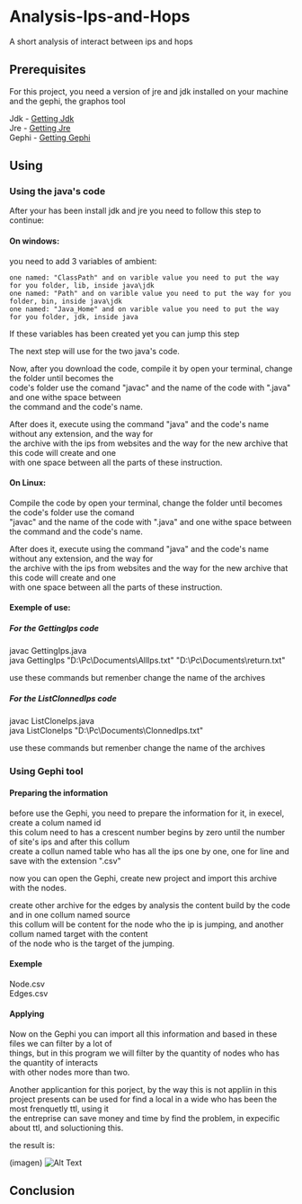 # Analysis-Ips-and-Hops
A short analysis of interact between ips and hops

## Prerequisites

For this project, you need a version of jre and jdk installed on your machine and the gephi, the graphos tool

Jdk - [Getting Jdk](https://www.oracle.com/java/technologies/javase-downloads.html)<br/>
Jre - [Getting Jre](https://www.java.com/pt_BR/download/)<br/>
Gephi - [Getting Gephi](https://gephi.org/)<br/>

## Using
### Using the java's code

After your has been install jdk and jre you need to follow this step to continue:<br/>

#### On windows:<br/>

  you need to add 3 variables of ambient:<br/>
  
    one named: "ClassPath" and on varible value you need to put the way for you folder, lib, inside java\jdk
    one named: "Path" and on varible value you need to put the way for you folder, bin, inside java\jdk
    one named: "Java_Home" and on varible value you need to put the way for you folder, jdk, inside java
    
  If these variables has been created yet you can jump this step<br/>    

  The next step will use for the two java's code.<br/>

  Now, after you download the code, compile it  by open your terminal, change the folder until becomes the <br/>
  code's folder use the comand "javac" and the name of the code with ".java" and one withe space between<br/>
  the command and the code's name.<br/>
  
  After does it, execute using the command "java" and the code's name without any extension, and the way for<br/>
  the archive with the ips from websites and the way for the new archive that this code will create and one<br/>
  with one space between all the parts of these instruction.<br/>
  
#### On Linux:<br/>

  Compile the code by open your terminal, change the folder until becomes the code's folder use the comand<br/>
  "javac" and the name of the code with ".java" and one withe space between the command and the code's name.<br/>
  
  After does it, execute using the command "java" and the code's name without any extension, and the way for<br/>
  the archive with the ips from websites and the way for the new archive that this code will create and one<br/>
  with one space between all the parts of these instruction.<br/>
  
#### Exemple of use:<br/>

##### For the GettingIps code<br/>

  javac GettingIps.java<br/>
  java GettingIps "D:\Pc\Documents\AllIps.txt" "D:\Pc\Documents\return.txt"<br/>
  
  use these commands but remenber change the name of the archives<br/>
  
##### For the ListClonnedIps code<br/>

  javac ListCloneIps.java<br/>
  java ListCloneIps "D:\Pc\Documents\ClonnedIps.txt"<br/>
  
  use these commands but remenber change the name of the archives<br/>
  
  
### Using Gephi tool

  #### Preparing the information
  
  before use the Gephi, you need to prepare the information for it, in execel, create a colum named id<br/>
  this colum need to has a crescent number begins by zero until the number of site's ips and after this collum<br/>
  create a collun named table who has all the ips one by one, one for line and save with the extension ".csv"<br/>
  
  now you can open the Gephi, create new project and import this archive with the nodes.<br/>
  
  create other archive for the edges by analysis the content build by the code and in one collum named source<br/>
  this collum will be content for the node who the ip is jumping, and another collum named target with the content<br/>
  of the node who is the target of the jumping.<br/>
  
  #### Exemple 
  
  Node.csv<br/>
  Edges.csv<br/>
  
  #### Applying
  
  Now on the Gephi you can import all this information and based in these files we can filter by a lot of<br/>
  things, but in this program we will filter by the quantity of nodes who has the quantity of interacts<br/>
  with other nodes more than two.<br/>
  
  Another applicantion for this porject, by the way this is not appliin in this project presents can be used for find a local in a wide who has been the most frenquetly ttl, using it<br/>
  the entreprise can save money and time by find the problem, in expecific about ttl, and soluctioning this.<br/>
  
  the result is:
  
  
  (imagen)
  ![Alt Text](https://user-images.githubusercontent.com/62123056/80319703-43ed2980-87e8-11ea-9b68-586545bfb28b.gif)

  
  
  
  
  
  
  
  
  
  ## Conclusion
  
  
